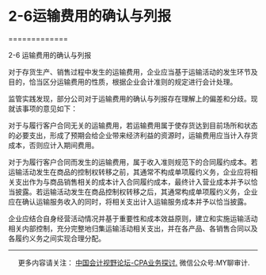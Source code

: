 ﻿# 2-6运输费用的确认与列报
=============

  

2-6 运输费用的确认与列报

对于存货生产、销售过程中发生的运输费用，企业应当基于运输活动的发生环节及目的，恰当区分运输费用的性质，根据企业会计准则的规定进行会计处理。

监管实践发现，部分公司对于运输费用的确认与列报存在理解上的偏差和分歧。现就该事项的意见如下：

对于与履行客户合同无关的运输费用，若运输费用属于使存货达到目前场所和状态的必要支出，形成了预期会给企业带来经济利益的资源时，运输费用应当计入存货成本，否则应计入期间费用。

对于为履行客户合同而发生的运输费用，属于收入准则规范下的合同履约成本。若运输活动发生在商品的控制权转移之前，其通常不构成单项履约义务，企业应将相关支出作为与商品销售相关的成本计入合同履约成本，最终计入营业成本并予以恰当披露。若运输活动发生在商品控制权转移之后，其通常构成单项履约义务，企业应在确认运输服务收入的同时，将相关支出计入运输服务成本并予以恰当披露。

企业应结合自身经营活动情况并基于重要性和成本效益原则，建立和实施运输活动相关内部控制，充分完整地归集运输活动相关支出，并在各产品、各销售合同以及各履约义务之间实现合理分配。

* * *

     更多内容请关注： [中国会计视野论坛-CPA业务探讨.](https://bbs.esnai.com/thread-5354530-1-3.html) 微信公众号:MY聊审计.